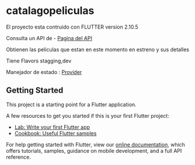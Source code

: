 # catalagopeliculas


El proyecto esta contruido con FLUTTER version 2.10.5

Consulta un API de - [Pagina del API](https://www.themoviedb.org/)

Obtienen las peliculas que estan en este momento en estreno y sus detalles

Tiene Flavors stagging,dev

Manejador de estado : [Provider](https://pub.dev/packages/provider)
## Getting Started

This project is a starting point for a Flutter application.

A few resources to get you started if this is your first Flutter project:

- [Lab: Write your first Flutter app](https://flutter.dev/docs/get-started/codelab)
- [Cookbook: Useful Flutter samples](https://flutter.dev/docs/cookbook)

For help getting started with Flutter, view our
[online documentation](https://flutter.dev/docs), which offers tutorials,
samples, guidance on mobile development, and a full API reference.
